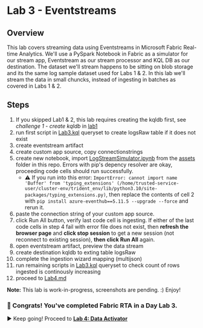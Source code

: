 # Lab 3 - Eventstreams

## Overview
This lab covers streaming data using Eventstreams in Microsoft Fabric Real-time Analytics. We'll use a PySpark Notebook in Fabric as a simulator for our stream app, Eventstream as our stream processor and KQL DB as our destination. The dataset we'll stream happens to be sitting on blob storage and its the same log sample dataset used for Labs 1 & 2. In this lab we'll stream the data in small chuncks, instead of ingesting in batches as covered in Labs 1 & 2.

## Steps
1. If you skipped Lab1 & 2, this lab requires creating the kqldb first, see _challenge 1 - create kqldb_ in [lab1](Lab1.md)
2. run first script in [Lab3.kql](Lab3.kql) queryset to create logsRaw table if it does not exist
3. create eventstream artifact
4. create custom app source, copy connectionstrings
5. create new notebook, import [LogStreamSimulator.ipynb](./assets/LogStreamSimulator.ipynb) from the [assets](./assets) folder in this repo. Errors with pip's depency resolver are okay, proceeding code cells should run successfully.
   - ⚠️ If you run into this error:
     `ImportError: cannot import name 'Buffer' from 'typing_extensions' (/home/trusted-service-user/cluster-env/trident_env/lib/python3.10/site-packages/typing_extensions.py)`, then replace the contents of cell 2 with `pip install azure-eventhub==5.11.5 --upgrade --force` and rerun it.
7. paste the connection string of your custom app source.
8. click Run All button, verify last code cell is ingesting. If either of the last code cells in step 4 fail with error file does not exist, then **refresh the browser page** and **click stop session** to get a new session (not reconnect to existing session), **then click Run All** again. 
9. open eventstream artifact, preview the data stream
10. create destination kqldb to exting table logsRaw
11. complete the ingestion wizard mapping (multijson)
12. run remaining scripts in [Lab3.kql](Lab3.kql) queryset to check count of rows ingested is continously increasing
13.  proceed to [Lab4.md](Lab4.md)

**Note:** This lab is work-in-progress, screenshots are pending. :)
Enjoy!



### 🎉 Congrats! You've completed Fabric RTA in a Day Lab 3. 
▶️ Keep going! Proceed to [**Lab 4: Data Activator**](Lab4.md)
